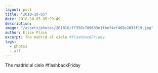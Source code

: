 ```yaml
---
layout: post
title: "2018-10-05"
date: 2018-10-05 05:29:49
description: 
image: "/assets/photos/201810/ff350c789683e1fbef4ef468e2033f19.jpg"
author: Elise Plain
excerpt: The madrid al cielo #flashbackFriday
tags: 
  - photos
  - all
---
```


The madrid al cielo #flashbackFriday
<p></p>

